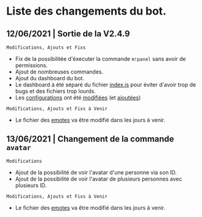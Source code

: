 # Liste des changements du bot.

## 12/06/2021 | Sortie de la V2.4.9

```
Modifications, Ajouts et Fixs
```
- Fix de la possibilitée d'éxecuter la commande `m!panel` sans avoir de permissions.
- Ajout de nombreuses commandes.
- Ajout du dashboard du bot.
- Le dashboard à été séparé du fichier [index.js](https://github.com/ValRedstone/MultiBot/blob/main/index.js) pour éviter d'avoir trop de bugs et des fichiers trop lourds.
- Les [configurations](https://github.com/ValRedstone/MultiBot/blob/main/settings) ont été [modifiées](https://github.com/ValRedstone/MultiBot/blob/main/settings/configs.json) (et [ajoutées](https://github.com/ValRedstone/MultiBot/blob/main/settings/website.json))
```
Modifications, Ajouts et Fixs à Venir
```
- Le fichier des [emotes](https://github.com/ValRedstone/MultiBot/blob/main/utils/emotes.json) va être modifié dans les jours à venir.

## 13/06/2021 | Changement de la commande `avatar`

```
Modifications
```
- Ajout de la possibilité de voir l'avatar d'une personne via son ID.
- Ajout de la possibilité de voir l'avatar de plusieurs personnes avec plusieurs ID.
```
Modifications, Ajouts et Fixs à Venir
```
- Le fichier des [emotes](https://github.com/ValRedstone/MultiBot/blob/main/utils/emotes.json) va être modifié dans les jours à venir.
